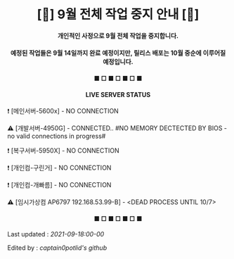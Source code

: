 <h1 align="center">[🛑] 9월 전체 작업 중지 안내 [🛑]</h1>

<h4 align="center">개인적인 사정으로 9월 전체 작업을 중지합니다.</h4>

<h4 align="center">예정된 작업들은 9월 14일까지 완료 예정이지만, 릴리스 배포는 10월 중순에 이루어질 예정입니다.</h4>

<h4 align="center">■ □ ■ □ ■ □ ■</h4>

<h4 align="center">LIVE SERVER STATUS</h4>

❗ [메인서버-5600x] - NO CONNECTION

⚠️ [개발서버-4950G] - CONNECTED.. #NO MEMORY DECTECTED BY BIOS - no valid connections in progress#

❗ [복구서버-5950X] - NO CONNECTION

❗ [개인컴-구린거] - NO CONNECTION

❗ [개인컴-개빠름] - NO CONNECTION

⚠️ [임시가상컴 AP6797 192.168.53.99-B] - <DEAD PROCESS UNTIL 10/7>


<h4 align="center">■ □ ■ □ ■ □ ■</h4>

<h8 align="right">Last updated : *2021-09-18:00-00*</h8>

<h8 align="right">Edited by : *captain0potlid's github*</h8>

